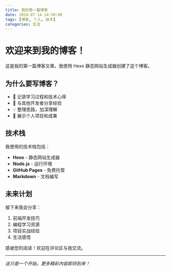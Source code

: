 ```yaml
---
title: 我的第一篇博客
date: 2024-07-14 14:50:00
tags: [博客, 个人, 技术]
categories: 生活
---
```


# 欢迎来到我的博客！

这是我的第一篇博客文章。我使用 Hexo 静态网站生成器创建了这个博客。

## 为什么要写博客？

- 📝 记录学习过程和技术心得
- 🤝 与其他开发者分享经验
- 💡 整理思路，加深理解
- 🚀 展示个人项目和成果

## 技术栈

我使用的技术栈包括：
- **Hexo** - 静态网站生成器
- **Node.js** - 运行环境
- **GitHub Pages** - 免费托管
- **Markdown** - 文档编写

## 未来计划

接下来我会分享：
1. 前端开发技巧
2. 编程学习资源
3. 项目实战经验
4. 生活感悟

感谢您的阅读！欢迎在评论区与我交流。

---

*这只是一个开始，更多精彩内容即将到来！*
